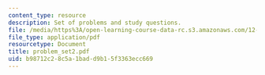 ```yaml
---
content_type: resource
description: Set of problems and study questions.
file: /media/https%3A/open-learning-course-data-rc.s3.amazonaws.com/12-108-structure-of-earth-materials-fall-2004/b98712c28c5a1badd9b15f3363ecc669_problem_set2.pdf
file_type: application/pdf
resourcetype: Document
title: problem_set2.pdf
uid: b98712c2-8c5a-1bad-d9b1-5f3363ecc669
---
```

